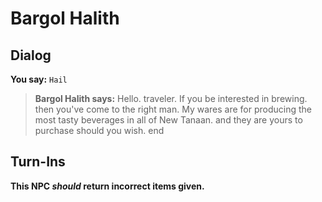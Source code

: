 # Bargol Halith


## Dialog

**You say:** `Hail`



>**Bargol Halith says:** Hello. traveler. If you be interested in brewing. then you've come to the right man. My wares are for producing the most tasty beverages in all of New Tanaan. and they are yours to purchase should you wish.
end



## Turn-Ins



**This NPC *should* return incorrect items given.**





